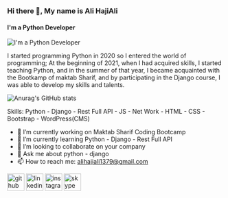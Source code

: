 ### Hi there 👋, My name is Ali HajiAli
#### I'm a Python Developer
![I'm a Python Developer](http://alihajiali.ir/%3Bldjvcduirhvuisrvhauirvr%3Bhfaru%3Blriv%3Beiv%3Brjdvn%3Blalrjvnarj/github/68747470733a2f2f7468756d62732e6766796361742e636f6d2f4576696c4e657874446576696c666973682d73697a655f726573747269637465642e676966.gif)

I started programming Python in 2020 so I entered the world of programming; At the beginning of 2021, when I had acquired skills, I started teaching Python, and in the summer of that year, I became acquainted with the Bootkamp of maktab Sharif, and by participating in the Django course, I was able to develop my skills and talents.


![Anurag's GitHub stats](https://github-readme-stats.vercel.app/api?username=alihajiali&theme=moltack&show_icons=true)

Skills: Python - Django - Rest Full API - JS - Net Work - HTML - CSS - Bootstrap - WordPress(CMS)

- 🔭 I’m currently working on  Maktab Sharif Coding Bootcamp 
- 🌱 I’m currently learning Python - Django - Rest Full API 
- 👯 I’m looking to collaborate on your company 
- 💬 Ask me about python - django 
- 📫 How to reach me: alihajiali1379@gmail.com 


[<img src='https://cdn.jsdelivr.net/npm/simple-icons@3.0.1/icons/github.svg' alt='github' height='40'>](https://github.com/alihajiali)  [<img src='https://cdn.jsdelivr.net/npm/simple-icons@3.0.1/icons/linkedin.svg' alt='linkedin' height='40'>](https://www.linkedin.com/in/https://www.linkedin.com/in/%D8%B9%D9%84%DB%8C-%D8%AD%D8%A7%D8%AC%DB%8C-%D8%B9%D9%84%DB%8C-54529b21b//)  [<img src='https://cdn.jsdelivr.net/npm/simple-icons@3.0.1/icons/instagram.svg' alt='instagram' height='40'>](https://www.instagram.com/https://www.instagram.com/pythonanytime//)  [<img src='https://cdn.jsdelivr.net/npm/simple-icons@3.0.1/icons/skype.svg' alt='skype' height='40'>](https://join.skype.com/invite/n1CT9POC68Uo)  
